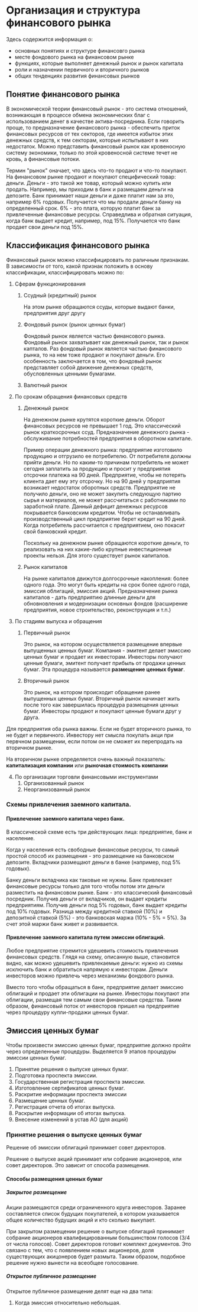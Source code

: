 # Организация и структура финансового рынка
Здесь содержится информация о:

- основных понятиях и структуре финансовго рынка
- месте фондового рынка на финансовом рынке
- функциях, которые выполняет денежный рынок и рынок капитала
- роли и назначении первичного и вторичного рынков
- общих тенденциях развития финансовых рынков

## Понятие финансового рынка
В экономической теории финансовый рынок - это система отношений, возникающая в процессе обмена экономических благ с использованием денег в качестве актива-посредника. Если говорить проще, то предназначение финансового рынка - обеспечить приток финансовых ресурсов от тех секторов, где имеется избыток этих денежных средств, к тем секторам, которые испытывают в них недостаток. Можно представить финансовый рынок как кровеносную систему экономики, только по этой кровеносной системе течет не кровь, а финансовые потоки.

Термин "рынок" оначает, что здесь что-то продают и что-то покупают. На финансовом рынке продают и покупают специфический товар: деньги. Деньги - это такой же товар, который можно купить или продать. Например, мы приходим в банк и размещаем деньги на депозите. Банк принимает наши деньги и даже платит нам за это, например 6% годовых. Получается что мы продали деньги банку на определенный срок. 6% - это плата, которую платит банк за привлеченные финансовые ресурсы. Справедлива и обратная ситуация, когда банк выдает кредит, например, под 15%. Получается что банк продает свои деньги под 15%. 

## Классификация финансового рынка
Финансовый рынок можно классифицировать по раличным признакам. В зависимости от того, какой признак положить в основу классификации, классифицировать можно по:

1. Сферам функционирования
   1. Ссудный (кредитный) рынок

      На этом рынке обращаются ссуды, которые выдают банки, предприятия друг другу

   2. Фондовый рынок (рынок ценных бумаг)

      Фондовый рынок является частью финансового рынка. Фондовый рынок захватывает как денежный рынок, так и рынок капталов. Раз фондовый рынок является частью финансового рынка, то на нем тоже продают и покупают деньги. Его особенность заключается в том, что фондовый рынок представляет собой движение денежных средств, обусловленных ценными бумагами.

   3. Валютный рынок

2. По срокам обращения финансовых средств
   1. Денежный рынок

      На денежном рынке крутятся короткие деньги. Оборот финансовых ресурсов не превышает 1 год. Это классический рынок краткосрочных ссуд. Предназначение денежного рынка - обслуживание потребностей предприятия в оборотном капитале.

      Пример операции денежного рынка: предприятие изготовило продукцию и отгрузило ее потребителю. От потребителя должны прийти деньги. Но по каким-то причинам потребитель не может сегодня заплатить за продукцию и просит у предприятия отсрочки платежа на 90 дней. Предприятие, чтобы не потерять клиента дает ему эту отсрочку. Но на 90 дней у предприятия возникает недостаток оборотных средств. Предприятие не получило деньги, оно не может закупить следующую партию сырья и материалов, не может рассчитаться с работниками по заработной плате. Данный дефицит денежных ресурсов покрывается банковским кредитом. Чтобы не останавливать производственный цикл предприятие берет кредит на 90 дней. Когда потребитель рассчитается с предприятием, оно покасит свой банковский кредит.

      Поскольку на денежном рынке обращаются короткие деньги, то реализовать на них какие-либо крупные инвестиционные проекты нельзя. Для этого существует рынок капиталов.

   2. Рынок капиталов 

      На рынке капиталов движутся долгосрочные накопления: более одного года. Это могут быть кредиты на срок более одного года, эмиссия облигаций, эмиссия акций. Предназначение рынка капиталов - дать предприятию длинные деньги для обновновления и модернизации основных фондов (расширение предприятия, новое строительство, реконструкция и т.п.)

3. По стадиям выпуска и обращения
   1. Первичный рынок

      Это рынок, на котором осуществляется размещение впервые выпущенных ценных бумаг. Компания - эмитент делает эмиссию ценных бумаг и продает их инвесторам. Инвесторы получают ценные бумаги, эмитент получает прибыль от продажи ценных бумаг. Эта процедура называется **размещение ценных бумаг**.

   2. Вторичный рынок

      Это рынок, на котором происходит обращение ранее выпущенных ценных бумаг. Вторичный рынок начинает жить после того как завершилась процедура размещения ценных бумаг. Инвесторы продают и покупают ценные бумаги друг у друга.

Для предприятия оба рынка важны. Если не будет вторичного рынка, то не будет и первичного. Инвестору нет смысла покупать акци при первчном размещении, если потом он не сможет их перепродать на вторичном рынке.

На вторичном рынке определяется очень важный показатель: **капитализация компании** или **рыночная стоимость компании**

4. По организации торговли финансовыми инструментами
   1. Организованный рынок
   2. Неорганизованный рынок

### Схемы привлечения заемного капитала.
#### Привлечение заемного капитала через банк.

В классической схеме есть три действующих лица: предприятие, банк и население.

Когда у населения есть свободные финансовые ресурсы, то самый простой способ их размещения - это размещение на банковском депозите. Вкладчики размещают деньги в банке (например, под 5% годовых).

Банку деньги вкладчика как таковые не нужны. Банк привлекает финансовые ресурсы только для того чтобы потом эти деньги разместить на финансовом рынке. Банк - это классический финансовый посредник. Получив деньги от вкладчиков, он выдает кредиты предприятиям. Получив деньги под 5% годовых, банк выдает кредиты под 10% годовых. Разница между кредитной ставкой (10%) и депозитной ставкой (5%) - это банковская маржа (10% - 5% = 5%). За счет этой маржи банк живет и развивается.

#### Привлечение заемного капитала путем эмиссии облигаций.
Любое предприятие стремится удешевить стоимость привлечения финансовых средств. Глядя на схему, описанную выше, становится видно, как можно удешевить привлекаемые деньги: нужно из схемы исключить банк и обратиться напрямую к инвесторам. Деньги инвесторов можно привлечь через механизмы фондового рынка.

Вместо того чтобы обращаться в банк, предприятие делает эмиссию облигаций и продает эти облигации на рынке. Инвесторы покупают эти облигации, размещая тем самым свои финансовые средства. Таким образом, финансовый поток от инвесторов пришел на предприятие через процедуру купли-продажи ценных бумаг.

## Эмиссия ценных бумаг
Чтобы произвести эмиссию ценных бумаг, предприятие должно пройти через определенные процедуры. Выделяется 9 этапов процедуры эмиссии ценных бумаг.

1. Принятие решения о выпуске ценных бумаг.
2. Подготовка проспекта эмиссии.
3. Государственная регистрация проспекта эмиссии.
4. Изготовление сертификатов ценных бумаг.
5. Раскритие информации проспекта эмиссии
6. Размещение ценных бумаг.
7. Регистрация отчета об итогах выпуска.
8. Раскрытие информации об итогах выпуска.
9. Внесение изменений в устав АО (для акций)

### Принятие решения о выпуске ценных бумаг
Решение об эмиссии облигаций принимает совет директоров.

Решение о выпуске акций принимает или собрание акционеров, или совет директоров. Это зависит от способа размещения.

#### Способы размещения ценных бумаг
##### Закрытое размещение
Акции размещаются среди ограниченного круга инвесторов. Заранее составляется список будущих покупателей, в котором указывается общее количество будущих акций и кто сколько выкупает.

При закрытом размещении решение о выпуске облигаций принимает собрание акционеров квалифицированным большинством голосов (3/4 от числа голосов). Совет директоров готовит комплект документов. Это связано с тем, что с появлением новых акционеров, доля существующих акицонеров будет размыта. Таким образом, подобное решение нужно вынести на всеобщее голосование.

##### Открытое публичное размещение
Открытое публичное размещение делят еще на два типа:

1. Когда эмиссия относительно небольшая.
